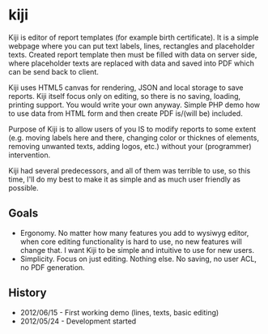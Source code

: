 kiji
====

Kiji is editor of report templates (for example birth certificate). It is a 
simple webpage where you can put text labels, lines, rectangles and 
placeholder texts. Created report template then must be filled with data on 
server side, where placeholder texts are replaced with data and saved into 
PDF which can be send back to client.

Kiji uses HTML5 canvas for rendering, JSON and local storage to save reports.
Kiji itself focus only on editing, so there is no saving, loading, printing 
support. You would write your own anyway. Simple PHP demo how to use data 
from HTML form and then create PDF is/(will be) included.

Purpose of Kiji is to allow users of you IS to modify reports to some extent 
(e.g. moving labels here and there, changing color or thicknes of elements, 
removing unwanted texts, adding logos, etc.) without your (programmer) 
intervention.

Kiji had several predecessors, and all of them was terrible to use, so this 
time, I'll do my best to make it as simple and as much user friendly as 
possible.

Goals
-----
- Ergonomy. No matter how many features you add to wysiwyg editor, when core
editing functionality is hard to use, no new features will change that. 
I want Kiji to be simple and intuitive to use for new users.
- Simplicity. Focus on just editing. Nothing else. No saving, no user ACL, no
PDF generation.

History
-------
- 2012/06/15 - First working demo (lines, texts, basic editing)
- 2012/05/24 - Development started

